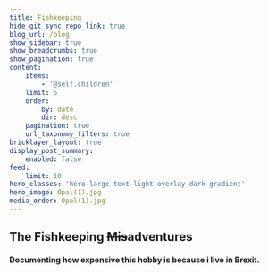 ```yaml
---
title: Fishkeeping
hide_git_sync_repo_link: true
blog_url: /blog
show_sidebar: true
show_breadcrumbs: true
show_pagination: true
content:
    items:
        - '@self.children'
    limit: 5
    order:
        by: date
        dir: desc
    pagination: true
    url_taxonomy_filters: true
bricklayer_layout: true
display_post_summary:
    enabled: false
feed:
    limit: 10
hero_classes: 'hero-large text-light overlay-dark-gradient'
hero_image: Opal(1).jpg
media_order: Opal(1).jpg
---
```


## The Fishkeeping ~~Mis~~adventures

#### Documenting how expensive this hobby is because i live in Brexit.